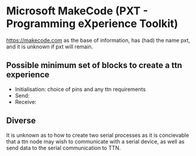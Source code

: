 # Microsoft MakeCode (PXT - Programming eXperience Toolkit)

<https://makecode.com> as the base of information, has (had) the name pxt, and it is unknown if pxt will remain.

## Possible minimum set of blocks to create a ttn experience

* Initialisation: choice of pins and any ttn requirements
* Send:
* Receive:

## Diverse

It is unknown as to how to create two serial processes as it is concievable that a ttn node may wish to communicate with a serial device, as well as send data to the serial communication to TTN.
